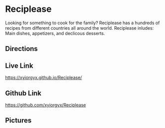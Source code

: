 # Reciplease

Looking for something to cook for the family? Reciplease has a hundreds of recipes from different countries all around the world. Reciplease inludes: Main dishes, appetizers, and declicous desserts.

## Directions

## Live Link

https://xyiorgyx.github.io/Reciplease/

## Github Link

https://github.com/xyiorgyx/Reciplease

## Pictures


